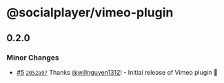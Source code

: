 # @socialplayer/vimeo-plugin

## 0.2.0

### Minor Changes

- [#5](https://github.com/willnguyen1312/socialplayer/pull/5)
  [`2052a97`](https://github.com/willnguyen1312/socialplayer/commit/2052a976768a643d1617a6949ce42d8ea40fe43a) Thanks
  [@willnguyen1312](https://github.com/willnguyen1312)! - Initial release of Vimeo plugin 🚀
